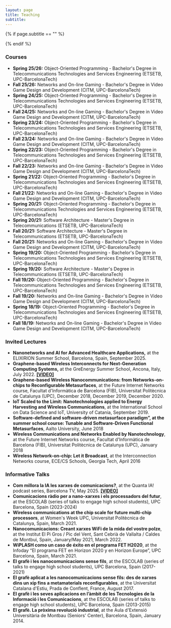 ```yaml
---
layout: page
title: Teaching
subtitle:
---
```


{% if page.subtitle == "" %}
<div class="empty_subtitle"></div>
{% endif %}


### Courses

- **Spring 25/26:** Object-Oriented Programming - Bachelor's Degree in Telecommunications Technologies and Services Engineering (ETSETB, UPC-BarcelonaTech)
- **Fall 25/26:** Networks and On-line Gaming - Bachelor's Degree in Video Game Design and Development (CITM, UPC-BarcelonaTech)
- **Spring 24/25:** Object-Oriented Programming - Bachelor's Degree in Telecommunications Technologies and Services Engineering (ETSETB, UPC-BarcelonaTech)
- **Fall 24/25:** Networks and On-line Gaming - Bachelor's Degree in Video Game Design and Development (CITM, UPC-BarcelonaTech)
- **Spring 23/24:** Object-Oriented Programming - Bachelor's Degree in Telecommunications Technologies and Services Engineering (ETSETB, UPC-BarcelonaTech)
- **Fall 23/24:** Networks and On-line Gaming - Bachelor's Degree in Video Game Design and Development (CITM, UPC-BarcelonaTech)
- **Spring 22/23:** Object-Oriented Programming - Bachelor's Degree in Telecommunications Technologies and Services Engineering (ETSETB, UPC-BarcelonaTech)
- **Fall 22/23:** Networks and On-line Gaming - Bachelor's Degree in Video Game Design and Development (CITM, UPC-BarcelonaTech)
- **Spring 21/22:** Object-Oriented Programming - Bachelor's Degree in Telecommunications Technologies and Services Engineering (ETSETB, UPC-BarcelonaTech)
- **Fall 21/22:** Networks and On-line Gaming - Bachelor's Degree in Video Game Design and Development (CITM, UPC-BarcelonaTech)
- **Spring 20/21:** Object-Oriented Programming - Bachelor's Degree in Telecommunications Technologies and Services Engineering (ETSETB, UPC-BarcelonaTech)
- **Spring 20/21:** Software Architecture - Master's Degree in Telecommunications (ETSETB, UPC-BarcelonaTech)
- **Fall 20/21:** Software Architecture - Master's Degree in Telecommunications (ETSETB, UPC-BarcelonaTech)
- **Fall 20/21:** Networks and On-line Gaming - Bachelor's Degree in Video Game Design and Development (CITM, UPC-BarcelonaTech)
- **Spring 19/20:** Object-Oriented Programming - Bachelor's Degree in Telecommunications Technologies and Services Engineering (ETSETB, UPC-BarcelonaTech)
- **Spring 19/20:** Software Architecture - Master's Degree in Telecommunications (ETSETB, UPC-BarcelonaTech)
- **Fall 19/20:** Object-Oriented Programming - Bachelor's Degree in Telecommunications Technologies and Services Engineering (ETSETB, UPC-BarcelonaTech)
- **Fall 19/20:** Networks and On-line Gaming - Bachelor's Degree in Video Game Design and Development (CITM, UPC-BarcelonaTech)
- **Spring 18/19:** Object-Oriented Programming - Bachelor's Degree in Telecommunications Technologies and Services Engineering (ETSETB, UPC-BarcelonaTech)
- **Fall 18/19:** Networks and On-line Gaming - Bachelor's Degree in Video Game Design and Development (CITM, UPC-BarcelonaTech)


### Invited Lectures

- **Nanonetworks and AI for Advanced Healthcare Applications,** at the ELIXIRION Summer School, Barcelona, Spain, September 2025.
- **Graphene-based Wireless Interconnects for Next-Generation Computing Systems,** at the GreEnergy Summer School, Ancona, Italy, July 2022. **[[VIDEO]](https://youtu.be/ImMWk_nXMD0)**
- **Graphene-based Wireless Nanocommunications: from Networks-on-chips to Reconfigurable Metasurfaces**, at the Future Internet Networks course, Facultat d'Informàtica de Barcelona (FIB), Universitat Politècnica de Catalunya (UPC), December 2018, December 2019, December 2020.
- **IoT Scaled to the Limit: Nanotechnologies applied to Energy Harvesting and Wireless Communications**, at the International School on Data Science and IoT, University of Catania, September 2019.
- **Software-defined and software-driven metasurface paradigm”, at the summer school course: Tunable and Software-Driven Functional Metasurfaces**, Aalto University, June 2018
- **Wireless Communications and Networks Enabled by Nanotechnology**, at the Future Internet Networks course, Facultat d'Informàtica de Barcelona (FIB), Universitat Politècnica de Catalunya (UPC), January 2018
- **Wireless Network-on-chip: Let it Broadcast**, at the Interconnection Networks course, ECE/CS Schools, Georgia Tech, April 2016


### Informative Talks

- **Com millora la IA les xarxes de comunicacions?**, at the Quanta IA! podcast series, Barcelona TV, May 2025. **[[VIDEO]](https://www.youtube.com/watch?v=CJ1KBv2VkGA&authuser=0)**
- **Comunicacions ràdio per a nano-xarxes i els processadors del futur**, at the ESCOLAB (series of talks to engage high school students), UPC Barcelona, Spain (2023-2024)
- **Wireless communications at the chip scale for future multi-chip processors**, at Women's Week UPC, Universitat Politècnica de Catalunya, Spain, March 2021.
- **Nanocomunicacions: Creant xarxes WiFi de la mida del vostre polze**, at the Institut El Pi Gros / Pic del Vent, Sant Cebrià de Vallalta / Caldes de Montbui, Spain, January/May 2021, March 2022.
- **WiPLASH como un caso de éxito en el programa FET H2020**, at the Infoday “El programa FET en Horizon 2020 y en Horizon Europe”, UPC Barcelona, Spain, March 2021.
- **El grafè i les nanocomunicacions sense fils**, at the ESCOLAB (series of talks to engage high school students), UPC Barcelona, Spain (2017-2021)
- **El grafè aplicat a les nanocomunicacions sense fils: des de xarxes dins un xip fins a metamaterials reconfigurables**, at the Universitat Catalana d'Estiu, Prada de Conflent, France, August 2017.
- **El grafè i les seves aplicacions en l’àmbit de les Tecnologies de la Informació i les Comunicacions**, at the ESCOLAB (series of talks to engage high school students), UPC Barcelona, Spain (2013-2015)
- **El grafè. La pròxima revolució industrial**, at the Aula d'Extensió Universitària de Montbau (Seniors' Center), Barcelona, Spain, January 2014.

